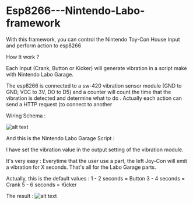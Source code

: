 # Esp8266---Nintendo-Labo-framework
With this framework, you can control the Nintendo Toy-Con House Input and perform action to esp8266


How It work ?

Each Input (Crank, Button or Kicker) will generate vibration in a script make with Nintendo Labo Garage.

The esp8266 is connected to a sw-420 vibration sensor module (GND to GND, VCC to 3V, DO to D5) and a counter will count the time that the vibration is detected and determine what to do . Actually each action can send a HTTP request (to connect to another 

Wiring Schema :



![alt text](https://image.noelshack.com/fichiers/2018/20/2/1526378386-esp-sw.png)

And this is the Nintendo Labo Garage Script :




I have set the vibration value in the output setting of the vibration module.

It's very easy :
Everytime that the user use a part, the left Joy-Con will emit a vibration for X seconds. That's all for the Labo Garage parts.

Actually, this is the default values : 
1 - 2 seconds = Button
3 - 4 seconds = Crank
5 - 6 seconds = Kicker

The result : 
![alt text](https://media.giphy.com/media/1itJgjw6rr7YflfdTF/giphy.gif)
